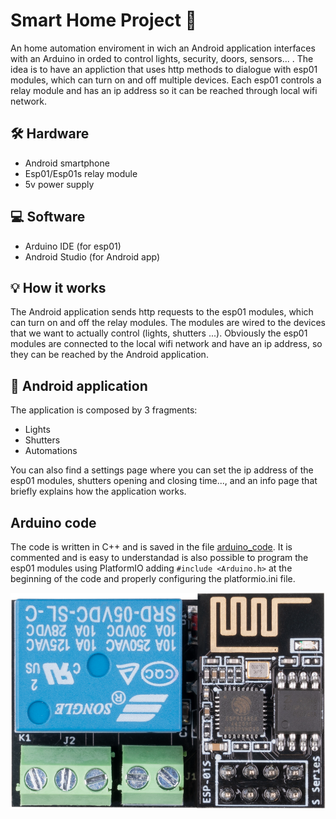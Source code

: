 # Smart Home Project :house_with_garden:	
An home automation enviroment in wich an Android application interfaces with an Arduino in orded to control lights, security, doors, sensors... .
The idea is to have an appliction that uses http methods to dialogue with esp01 modules, which can turn on and off multiple devices.
Each esp01 controls a relay module and has an ip address so it can be reached through local wifi network.

## :hammer_and_wrench: Hardware
- Android smartphone
- Esp01/Esp01s relay module
- 5v power supply

## :computer: Software
- Arduino IDE (for esp01)
- Android Studio (for Android app)

## :bulb: How it works
The Android application sends http requests to the esp01 modules, which can turn on and off the relay modules. The modules are wired to the devices that we want to actually control (lights, shutters ...). Obviously the esp01 modules are connected to the local wifi network and have an ip address, so they can be reached by the Android application.

## :iphone: Android application
The application is composed by 3 fragments:
- Lights
- Shutters
- Automations

You can also find a settings page where you can set the ip address of the esp01 modules, shutters opening and closing time..., and an info page that briefly explains how the application works.

## Arduino code
The code is written in C++ and is saved in the file [arduino_code](Arduino_code/ArduinoSmartHome/ArduinoSmartHome.ino). It is commented and is easy to understandad is also possible to program the esp01 modules using PlatformIO adding ```#include <Arduino.h>``` at the beginning of the code and properly configuring the platformio.ini file.

![Esp01](/Images/espRelay.png)
